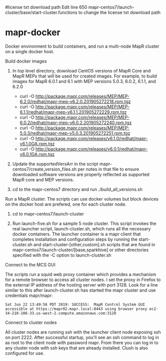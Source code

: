 #license txt download path
Edit line 650 mapr-centos7/launch-cluster/base/start-cluster.functions to change the license txt download path
# mapr-docker
Docker environment to build containers, and run a multi-node MapR cluster on a single docker host.

Build docker images

1. In top level directory, download CentOS versions of MapR Core and MapR MEPs that will be used for created images.  For example, to build images for MapR 6.0.1 and 6.1 with MEP versions 5.0.3, 6.0.2, 6.1.1, and 6.2.0
   - curl -O http://package.mapr.com/releases/MEP/MEP-6.2.0/redhat/mapr-mep-v6.2.0.201905272218.rpm.tgz
   - curl -O http://package.mapr.com/releases/MEP/MEP-6.1.1/redhat/mapr-mep-v6.1.1.201905272229.rpm.tgz
   - curl -O http://package.mapr.com/releases/MEP/MEP-6.0.2/redhat/mapr-mep-v6.0.2.201905272240.rpm.tgz
   - curl -O http://package.mapr.com/releases/MEP/MEP-5.0.3/redhat/mapr-mep-v5.0.3.201905272251.rpm.tgz
   - curl -O http://package.mapr.com/releases/v6.1.0/redhat/mapr-v6.1.0GA.rpm.tgz
   - curl -O http://package.mapr.com/releases/v6.0.1/redhat/mapr-v6.0.1GA.rpm.tgz


2. Update the supportedVersArr in the script mapr-centos7/create_version_files.sh per notes in that file to ensure downloaded software versions are properly reflected as supported MapR core and MEP versions.

3. cd to the mapr-centos7 directory and run ./build_all_versions.sh

Run a MapR cluster.  The scripts can use docker volumes but block devices on the docker host are prefered, one for each cluster node. 

1. cd to mapr-centos7/launch-cluster

2. Run launch-five.sh for a sample 5 node cluster.  This script invokes the real launcher script, launch-cluster.sh, which runs all the necessary docker containers.  The launcher container is a mapr client that completes installation and configuration steps by running the start-cluster.sh and start-cluster-[other,custom].sh scripts that are found in mapr-centos7/launch-cluster/[base,sparkhive] or other directories specified with the -C option to launch-cluster.sh

Connect to the MCS GUI

The scripts run a squid web proxy container which provides a mechanism for a remote browser to access all cluster nodes.   I set the proxy in Firefox to the external IP address of the hosting server with port 3128.  Look for a line similar to this after launch-cluster.sh has started the mapr cluster and use credentials mapr/mapr:
```
Sat Jun 22 13:49:58 PDT 2019: SUCCESS:  MapR Control System GUI accessible at https://mapr02.mapr.local:8443 using browser proxy ec2-34-210-106-33.us-west-2.compute.amazonaws.com:3128
```
Connect to cluster nodes

All cluster nodes are running ssh with the launcher client node exposing ssh on port 2222.  After successful startup, you'll see an ssh command to log in as root to the client node with password mapr.  From there you can log in to any cluster node with ssh keys that are already installed.  Clush is also configured for use.
